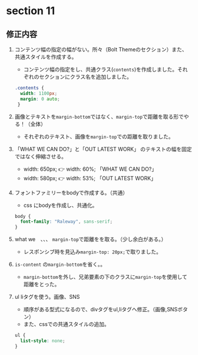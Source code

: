 # section 11

## 修正内容

1. コンテンツ幅の指定の幅がない。所々（Bolt Themeのセクション）また、共通スタイルを作成する。
    - コンテンツ幅の指定をし、共通クラス(`contents`)を作成しました。それぞれのセクションにクラス名を追加しました。
    ```css
    .contents {
      width: 1100px;
      margin: 0 auto;
     }
    ```

2. 画像とテキストを`margin-bottom`ではなく、`margin-top`で距離を取る形でやる！（全体）
    - それぞれのテキスト、画像を`margin-top`での距離を取りました。

3. 「WHAT WE CAN DO?」と「OUT LATEST WORK」 のテキストの幅を固定ではなく伸縮させる。
    - width: 650px; 👉 width: 60%; 「WHAT WE CAN DO?」
    - width: 580px; 👉 width: 53%; 「OUT LATEST WORK」

4. フォントファミリーをbodyで作成する。（共通）
   - css にbodyを作成し、共通化。
   ```css
   body {
     font-family: "Raleway", sans-serif;
   }
   ```
5. what we　、、、 `margin-top`で距離をを取る。（少し余白がある。）
   -  レスポンシブ時を見込み`margin-top: 20px;`で取りました。

6. `is-content` の`margin-bottom`を省く。。
   - `margin-bottom`を外し、兄弟要素の下のクラスに`margin-top`を使用して距離をとった。

7. ul liタグを使う。画像、SNS
   - 順序がある型式になるので、divタグをul,liタグへ修正。（画像,SNSボタン）
   - また、cssでの共通スタイルの追加。
   ```css
   ul {
     list-style: none;
   }
   ```